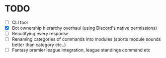 # TODO

- [ ] CLI tool
- [x] Bot ownership hierarchy overhaul (using Discord's native permissions)
- [ ] Beautifying every response
- [ ] Renaming categories of commands into modules (sports module sounds better than category etc..)
- [ ] Fantasy premier league integration, league standings command etc
